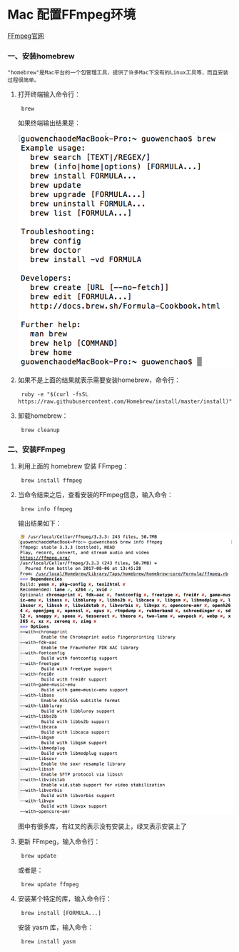 # Mac 配置FFmpeg环境

[FFmpeg官网](http://ffmpeg.org/)


### 一、安装homebrew

`"homebrew"是Mac平台的一个包管理工具，提供了许多Mac下没有的Linux工具等，而且安装过程很简单。`

1. 打开终端输入命令行：

		brew
		
	如果终端输出结果是：
	
	![brew输出信息](https://github.com/wenchao8023/FFmpegGet/blob/master/imgs/brew安装信息.png)

2. 如果不是上面的结果就表示需要安装homebrew，命令行：

		ruby -e "$(curl -fsSL https://raw.githubusercontent.com/Homebrew/install/master/install)"
		
3. 卸载homebrew：

		brew cleanup
		
### 二、安装FFmpeg

1. 利用上面的 homebrew 安装 FFmpeg：

		brew install ffmpeg
		
2. 当命令结束之后，查看安装的FFmpeg信息，输入命令：

		brew info ffmpeg
		
	输出结果如下：
	
	![FFmpeg信息](https://github.com/wenchao8023/FFmpegGet/blob/master/imgs/FFmpeg信息.png)
	
	图中有很多库，有红叉的表示没有安装上，绿叉表示安装上了
	
3. 更新 FFmpeg，输入命令行：
		
		brew update
		
	或者是：
	
		brew update ffmpeg
		
4. 安装某个特定的库，输入命令行：

		brew install [FORMULA...]
		
	安装 yasm 库，输入命令：
		
		brew install yasm
